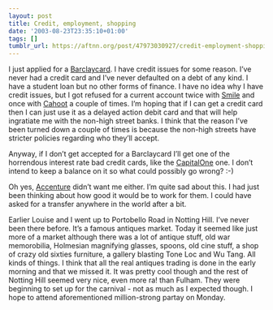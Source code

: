 ```yaml
---
layout: post
title: Credit, employment, shopping
date: '2003-08-23T23:35:10+01:00'
tags: []
tumblr_url: https://aftnn.org/post/47973030927/credit-employment-shopping
---
```

<p>I just applied for a <a href="http://www.barclaycard.co.uk/">Barclaycard</a>. I have credit issues for some reason. I&rsquo;ve never had a credit card and I&rsquo;ve never defaulted on a debt of any kind. I have a student loan but no other forms of finance. I have no idea why I have credit issues, but I got refused for a current account twice with <a href="http://www.smile.co.uk/">Smile</a> and once with <a href="http://www.cahoot.com/">Cahoot</a> a couple of times. I&rsquo;m hoping that if I can get a credit card then I can just use it as a delayed action debit card and that will help ingratiate me with the non-high street banks. I think that the reason I&rsquo;ve been turned down a couple of times is because the non-high streets have stricter policies regarding who they&rsquo;ll accept.</p>
<p>Anyway, if I don&rsquo;t get accepted for a Barclaycard I&rsquo;ll get one of the horrendous interest rate bad credit cards, like the <a href="http://www.capitalone.co.uk/">CapitalOne</a> one. I don&rsquo;t intend to keep a balance on it so what could possibly go wrong? :-)</p>
<p>Oh yes, <a href="http://www.accenture.com/">Accenture</a> didn&rsquo;t want me either. I&rsquo;m quite sad about this. I had just been thinking about how good it would be to work for them. I could have asked for a transfer anywhere in the world after a bit.</p>
<p>Earlier Louise and I went up to Portobello Road in Notting Hill. I&rsquo;ve never been there before. It&rsquo;s a famous antiques market. Today it seemed like just more of a market although there was a lot of antique stuff, old war memorobilia, Holmesian magnifying glasses, spoons, old cine stuff, a shop of crazy old sixties furniture, a gallery blasting Tone Loc and Wu Tang. All kinds of things. I think that all the real antiques trading is done in the early morning and that we missed it. It was pretty cool though and the rest of Notting Hill seemed very nice, even more ra! than Fulham. They were beginning to set up for the carnival - not as much as I expected though. I hope to attend aforementioned million-strong partay on Monday.</p>
